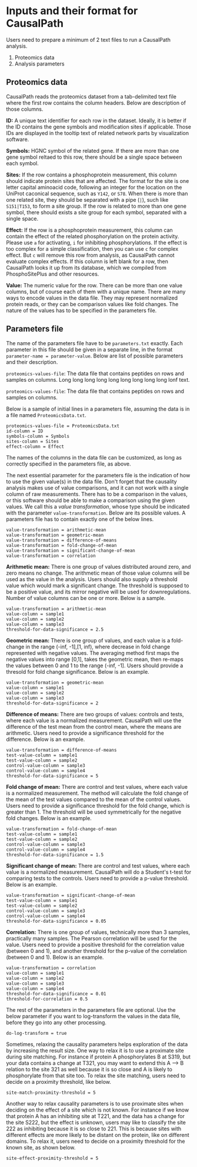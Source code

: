 # Inputs and their format for CausalPath

Users need to prepare a minimum of 2 text files to run a CausalPath analysis.

1. Proteomics data
2. Analysis parameters

## Proteomics data

CausalPath reads the proteomics dataset from a tab-delimited text file where the first row contains the column headers. Below are description of those columns.

**ID:** A unique text identifier for each row in the dataset. Ideally, it is better if the ID contains the gene symbols and modification sites if applicable. Those IDs are displayed in the tooltip text of related network parts by visualization software.

**Symbols:** HGNC symbol of the related gene. If there are more than one gene symbol reltaed to this row, there should be a single space between each symbol.

**Sites:** If the row contains a phosphoprotein measurement, this column should indicate protein sites that are affected. The format for the site is one letter capital aminoacid code, following an integer for the location on the UniProt caconical sequence, such as `Y142`, or `S78`. When there is more than one related site, they should be separated with a pipe (`|`), such like `S151|T153`, to form a site group. If the row is related to more than one gene symbol, there should exists a site group for each symbol, separated with a single space.

**Effect:** If the row is a phosphoprotein measurement, this column can contain the effect of the related phosphorylation on the protein activity. Please use `a` for activating, `i` for inhibiting phosphorylations. If the effect is too complex for a simple classification, then you can use `c` for complex effect. But `c` will remove this row from analysis, as CausalPath cannot evaluate complex effects. If this column is left blank for a row, then CausalPath looks it up from its database, which we compiled from PhosphoSitePlus and other resources.

**Value:** The numeric value for the row. There can be more than one value columns, but of course each of them with a unique name. There are many ways to encode values in the data file. They may represent normalized protein reads, or they can be comparison values like fold changes. The nature of the values has to be specified in the parameters file.

## Parameters file

The name of the parameters file have to be `parameters.txt` exactly. Each parameter in this file should be given in a separate line, in the format `parameter-name = parameter-value`. Below are list of possible parameters and their description.

`proteomics-values-file`: The data file that contains peptides on rows and samples on columns. Long long long long long long long long long lonf text.

`proteomics-values-file`: The data file that contains peptides on rows and samples on columns.


Below is a sample of initial lines in a parameters file, assuming the data is in a file named `ProteomicsData.txt`.

```
proteomics-values-file = ProteomicsData.txt
id-column = ID
symbols-column = Symbols
sites-column = Sites
effect-column = Effect
```

The names of the columns in the data file can be customized, as long as correctly specified in the parameters file, as above.

The next essential parameter for the parameters file is the indication of how to use the given value(s) in the data file. Don't forget that the causality analysis makes use of value comparisons, and it can not work with a single column of raw measurements. There has to be a comparison in the values, or this software should be able to make a comparison using the given values. We call this a *value transformation*, whose type should be indicated with the parameter `value-transformation`. Below are its possible values. A parameters file has to contain exactly one of the below lines.
```
value-transformation = arithmetic-mean
value-transformation = geometric-mean
value-transformation = difference-of-means
value-transformation = fold-change-of-mean
value-transformation = significant-change-of-mean
value-transformation = correlation
```
**Arithmetic mean:** There is one group of values distributed around zero, and zero means no change. The arithmetic mean of those value columns will be used as the value in the analysis. Users should also supply a threshold value which would mark a significant change. The threshold is supposed to be a positive value, and its mirror negative will be used for downregulations. Number of value columns can be one or more. Below is a sample.
```
value-transformation = arithmetic-mean
value-column = sample1
value-column = sample2
value-column = sample3
threshold-for-data-significance = 2.5
```
**Geometric mean:** There is one group of values, and each value is a fold-change in the range (-inf, -1],[1, inf), where decrease in fold change represented with negative values. The averaging method first maps the negative values into range [0,1], takes the geometric mean, then re-maps the values between 0 and 1 to the range (-inf, -1]. Users should provide a thresold for fold change significance. Below is an example.
```
value-transformation = geometric-mean
value-column = sample1
value-column = sample2
value-column = sample3
threshold-for-data-significance = 2
```
**Difference of means:** There are two groups of values: controls and tests, where each value is a normalized measurement. CausalPath will use the difference of the test mean from the control mean, where the means are arithmetic. Users need to provide a significance threshold for the difference. Below is an example.
```
value-transformation = difference-of-means
test-value-column = sample1
test-value-column = sample2
control-value-column = sample3
control-value-column = sample4
threshold-for-data-significance = 5
```
**Fold change of mean:** There are control and test values, where each value is a normalized measurement. The method will calculate the fold change of the mean of the test values compared to the mean of the control values. Users need to provide a significance threshold for the fold change, which is greater than 1. The threshold will be used symmetrically for the negative fold changes. Below is an example.
```
value-transformation = fold-change-of-mean
test-value-column = sample1
test-value-column = sample2
control-value-column = sample3
control-value-column = sample4
threshold-for-data-significance = 1.5
```
**Significant change of mean:** There are control and test values, where each value is a normalized measurement. CausalPath will do a Student's t-test for comparing tests to the controls. Users need to provide a p-value threshold. Below is an example.
```
value-transformation = significant-change-of-mean
test-value-column = sample1
test-value-column = sample2
control-value-column = sample3
control-value-column = sample4
threshold-for-data-significance = 0.05
```
**Correlation:** There is one group of values, technically more than 3 samples, practically many samples. The Pearson correlation will be used for the value. Users need to provide a positive threshold for the correlation value (between 0 and 1), and another threshold for the p-value of the correlation (between 0 and 1). Below is an example.
```
value-transformation = correlation
value-column = sample1
value-column = sample2
value-column = sample3
value-column = sample4
threshold-for-data-significance = 0.01
threshold-for-correlation = 0.5
```

The rest of the parameters in the parameters file are optional. Use the below parameter if you want to log-transform the values in the data file, before they go into any other processing.
```
do-log-transform = true
```

Sometimes, relaxing the causality parameters helps exploration of the data by increasing the result size. One way to relax it is to use a proximate site during site matching. For instance if protein A phosphorylates B at S319, but your data contains a change at T321, you may want to extend this A --> B relation to the site 321 as well because it is so close and A is likely to phosphorylate from that site too. To relax the site matching, users need to decide on a proximity threshold, like below.
```
site-match-proximity-threshold = 5
```

Another way to relax causality parameters is to use proximate sites when deciding on the effect of a site which is not known. For instance if we know that protein A has an inhibiting site at T221, and the data has a change for the site S222, but the effect is unknown, users may like to classify the site 222 as inhibiting because it is so close to 221. This is because sites with different effects are more likely to be distant on the protein, like on different domains. To relax it, users need to decide on a proximity threshold for the known site, as shown below.
```
site-effect-proximity-threshold = 5
```

